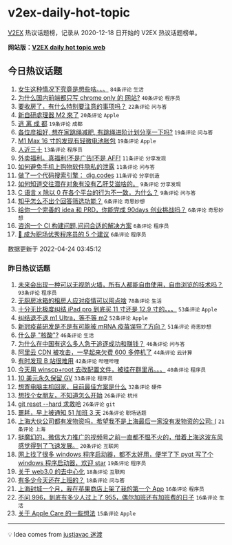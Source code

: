 # v2ex-daily-hot-topic

[V2EX](https://www.v2ex.com/) 热议话题榜，记录从 2020-12-18 日开始的 V2EX 热议话题榜单。

**网站版：[V2EX daily hot topic web](https://boojack.github.io/v2ex-daily-hot-topic-web/)**

## 今日热议话题

<!-- TODAY BEGIN -->

1. [女生这种情况下究竟是想些啥。。。](https://www.v2ex.com/t/848863) `84条评论` `生活`
1. [为什么国内前端都只写 chrome only 的 网站?](https://www.v2ex.com/t/848878) `40条评论` `程序员`
1. [要收房了，有什么特别要注意的事项吗？](https://www.v2ex.com/t/848870) `22条评论` `问与答`
1. [新自研處理器 M2 來了](https://www.v2ex.com/t/848868) `20条评论` `Apple`
1. [逃 离 成 都](https://www.v2ex.com/t/848881) `19条评论` `成都`
1. [各位彦祖好, 想在家跳绳减肥, 有跳绳进阶计划分享一下吗?](https://www.v2ex.com/t/848879) `19条评论` `问与答`
1. [M1 Max 16 寸的发现有轻微电池胀包](https://www.v2ex.com/t/848864) `19条评论` `Apple`
1. [人近三十](https://www.v2ex.com/t/848877) `13条评论` `程序员`
1. [外卖福利。真福利!不是广告!不是 AFF!](https://www.v2ex.com/t/848869) `11条评论` `分享发现`
1. [如何避免手机上购物软件隐私的泄露](https://www.v2ex.com/t/848860) `11条评论` `问与答`
1. [做了一个代码搜索引擎： dig.codes](https://www.v2ex.com/t/848859) `11条评论` `分享创造`
1. [如何知道交往潜在对象有没有乙肝艾滋啥的。](https://www.v2ex.com/t/848891) `9条评论` `分享发现`
1. [C 语言 x 除以 0 在各个平台的行为不一致，为什么？](https://www.v2ex.com/t/848867) `9条评论` `问与答`
1. [知乎怎么不出个回答筛选功能？](https://www.v2ex.com/t/848903) `6条评论` `奇思妙想`
1. [给你一个完善的 idea 和 PRD，你能完成 90days 创业挑战吗？](https://www.v2ex.com/t/848899) `6条评论` `奇思妙想`
1. [咨询一个 CI 构建问题,问问合适的解决方案](https://www.v2ex.com/t/848895) `6条评论` `程序员`
1. [🏅 成为职场优秀程序员的 5 个建议](https://www.v2ex.com/t/848890) `6条评论` `程序员`

数据更新于 2022-04-24 03:45:12

<!-- TODAY END -->

### 昨日热议话题

<!-- YESTERDAY BEGIN -->

1. [未来会出现一种可以无视防火墙，所有人都能自由使用，自由浏览的技术吗？](https://www.v2ex.com/t/848719) `93条评论` `程序员`
1. [无厨房冰箱的租房人应对疫情可以囤点啥](https://www.v2ex.com/t/848712) `78条评论` `生活`
1. [十分无比极度纠结 iPad pro 到底买 11 寸还是 12.9 寸的。。。](https://www.v2ex.com/t/848758) `53条评论` `Apple`
1. [纠结退不退 m1 Ultra，等不等 m2](https://www.v2ex.com/t/848806) `52条评论` `Apple`
1. [新冠疫苗研发是不是有可能被 mRNA 疫苗误导了方向？](https://www.v2ex.com/t/848750) `51条评论` `奇思妙想`
1. [什么是 "核酸"?](https://www.v2ex.com/t/848725) `46条评论` `生活`
1. [为什么在中国有这么多人急于追逐成功和赚钱？](https://www.v2ex.com/t/848803) `46条评论` `问与答`
1. [阿里云 CDN 被攻击，一早起来欠费 600 多停机了](https://www.v2ex.com/t/848720) `44条评论` `云计算`
1. [有时发现 B 站很难用](https://www.v2ex.com/t/848715) `42条评论` `哔哩哔哩`
1. [今天用 winscp+root 去改配置文件，被挂在群里吊。。。](https://www.v2ex.com/t/848727) `40条评论` `程序员`
1. [10 美元永久保留 GV](https://www.v2ex.com/t/848817) `33条评论` `程序员`
1. [想寄电脑主机回家，目前最佳方案是什么](https://www.v2ex.com/t/848733) `32条评论` `硬件`
1. [想找个女朋友，不知道怎么开始](https://www.v2ex.com/t/848795) `26条评论` `杭州`
1. [git reset --hard 求救哈](https://www.v2ex.com/t/848777) `26条评论` `git`
1. [噩耗，早上被通知 51 加班 3 天](https://www.v2ex.com/t/848707) `26条评论` `职场话题`
1. [上海大伙公司都有发物资吗，希望我不是上海最后一家没有发物资的公司: (](https://www.v2ex.com/t/848807) `21条评论` `上海`
1. [挺魔幻的，微信大力推广的视频号之前一直都不愠不火的，借着上海这波东风感觉得到了飞速发展。](https://www.v2ex.com/t/848709) `20条评论` `互联网`
1. [网上找了很多 windows 程序启动器，都不太好用，便学了下 pyqt 写了个 windows 程序启动器，欢迎 star](https://www.v2ex.com/t/848761) `19条评论` `程序员`
1. [关于 web3.0 的去中心化](https://www.v2ex.com/t/848759) `18条评论` `互联网`
1. [有多少今天还在上班的？](https://www.v2ex.com/t/848722) `18条评论` `问与答`
1. [上海封城一个月，我在苹果商店上架了我的第一个 App](https://www.v2ex.com/t/848814) `16条评论` `程序员`
1. [不问 996，到底有多少人过上了 955，偶尔加班还有加班费的日子](https://www.v2ex.com/t/848706) `16条评论` `生活`
1. [关于 Apple Care 的一些想法](https://www.v2ex.com/t/848831) `15条评论` `Apple`

<!-- YESTERDAY END -->

---

💡 Idea comes from [justjavac 迷渡](https://github.com/justjavac/)
